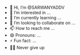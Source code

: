 - 👋 Hi, I’m @SARWANYADDV
- 👀 I’m interested in ...
- 🌱 I’m currently learning ...
- 💞️ I’m looking to collaborate on ...
- 📫 How to reach me ...
- 😄 Pronouns: ...
- ⚡ Fun fact: ...
- 💪🏻 Never give up
<!---
SARWANYADDV/SARWANYADDV is a ✨ special ✨ repository because its `README.md` (this file) appears on your GitHub profile.
You can click the Preview link to take a look at your changes.
--->
